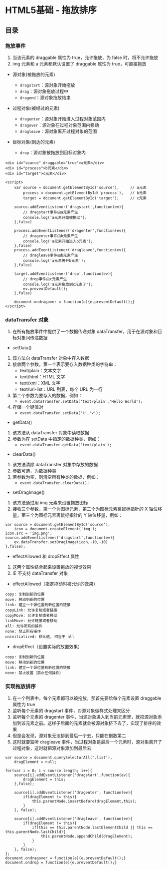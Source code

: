# HTML5基础 - 拖放排序

## 目录


### 拖放事件

1. 当该元素的 draggable 属性为 true，允许拖放，为 false 时，将不允许拖放
2. img 元素和 a 元素都默认设置了 draggable 属性为 true，可直接拖放

* 源对象(被拖放的元素)

    - ```dragstart```：源对象开始拖放
    - ```drag```：源对象拖放过程中
    - ```dragend```：源对象拖放结束

* 过程对象(被经过的元素)

    - ```dragenter```：源对象开始进入过程对象范围内
    - ```dragover```：源对象在过程对象范围内移动
    - ```dragleave```：源对象离开过程对象的范围

* 目标对象(到达的元素)

    - ```drop```：源对象被拖放到目标对象内

```
<div id="source" draggable="true">a元素</div>
<div id="process">b元素</div>
<div id="target">c元素</div>

<script>
    var source = document.getElementById('source'),     // a元素
        process = document.getElementById('process'),   // b元素
        target = document.getElementById('target');     // c元素
    
    source.addEventListener('dragstart',function(ev){
        // dragstart事件由a元素产生
        console.log('a元素开始被拖动');
    },false)

    process.addEventListener('dragenter',function(ev){
        // dragenter事件由b元素产生
        console.log('a元素开始进入b元素');
    },false)
    process.addEventListener('dragleave',function(ev){
        // dragleave事件由b元素产生
        console.log('a元素离开b元素');
    },false)

    target.addEventListener('drop',function(ev){
        // drop事件由c元素产生
        console.log('a元素拖放到c元素了');
        ev.preventDefault();
    },false)
    
    document.ondragover = function(e){e.preventDefault();}
</script>
```

### dataTransfer 对象

1. 在所有拖放事件中提供了一个数据传递对象 dataTransfer，用于在源对象和目标对象间传递数据

* setData()

1. 该方法向 dataTransfer 对象中存入数据
2. 接收两个参数，第一个表示要存入数据种类的字符串：
    - text/plain：文本文字
    - text/html：HTML 文字
    - text/xml：XML 文字
    - text/uri-list：URL 列表，每个 URL 为一行
3. 第二个参数为要存入的数据，例如：
    - ```event.dataTransfer.setData('text/plain','Hello World');```
4. 存储一个键值对
    - ```event.dataTransfer.setData('k','v');```

* getData()

1. 该方法从 dataTransfer 对象中读取数据
2. 参数为在 setData 中指定的数据种类，例如：
    - ```event.dataTransfer.getData('text/plain');```

* clearData()

1. 该方法清除 dataTransfer 对象中存放的数据
2. 参数可选，为数据种类
3. 若参数为空，则清空所有种类的数据，例如：
    - ```event.dataTransfer.clearData();```

* setDragImage()

1. 该方法通过用 img 元素来设置拖放图标
2. 接收三个参数，第一个为图标元素，第二个为图标元素离鼠标指针的 X 轴位移量，第三个为图标元素离鼠标指针的 Y 轴位移量，例如：
```
var source = document.getElementById('source'),
    icon = document.createElement('img');
icon.src = 'img.png';
source.addEventListener('dragstart',function(ev){
    ev.dataTransfer.setDragImage(icon,-10,-10)
},false);
```

* effectAllowed 和 dropEffect 属性

1. 这两个属性结合起来设置拖放的视觉效果
2. IE 不支持 dataTransfer 对象

* effectAllowed（指定拖动时被允许的效果）

```
copy: 复制到新的位置
move: 移动到新的位置 
link: 建立一个源位置到新位置的链接
copyLink: 允许复制或者链接
copyMove: 允许复制或者移动
linkMove: 允许链接或者移动
all: 允许所有的操作
none: 禁止所有操作
uninitialized: 默认值, 相当于 all
```

* dropEffect（设置实际的放置效果）

```
copy: 复制到新的位置
move: 移动到新的位置
link: 建立一个源位置到新位置的链接
none: 禁止放置（禁止任何操作）
```

### 实现拖放排序

1. 在一个列表中，每个元素都可以被拖放，那首先要给每个元素设置 draggable 属性为 true
2. 监听每个元素的 dragstart 事件，对源对象做样式处理来区分
3. 监听每个元素的 dragenter 事件，当源对象进入到当前元素里，就把源对象添加到该元素之前。这样子后面的元素就会被源对象挤下去了，实现了排序的效果
4. 但是会发现，源对象无法排到最后一个去，只能在倒数第二
5. 这时就要监听 dragleave 事件，当过程对象是最后一个元素时，源对象离开了过程对象，这时就把源对象添加到最后去

```
var source = document.querySelectorAll('.list'),
    dragElement = null;

for(var i = 0; i < source.length; i++){
    source[i].addEventListener('dragstart',function(ev){
        dragElement = this;
    },false);

    source[i].addEventListener('dragenter', function(ev){
        if(dragElement != this){
            this.parentNode.insertBefore(dragElement,this);
        }
    }, false);

    source[i].addEventListener('dragleave', function(ev){
        if(dragElement != this){
            if(this == this.parentNode.lastElementChild || this == this.parentNode.lastChild){
                this.parentNode.appendChild(dragElement);
            }
        }
    }, false);
};
document.ondragover = function(e){e.preventDefault();}
document.ondrop = function(e){e.preventDefault();}
```
